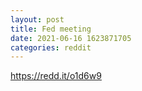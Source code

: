 ```yaml
--- 
layout: post 
title: Fed meeting 
date: 2021-06-16 1623871705 
categories: reddit 
--- 
```

https://redd.it/o1d6w9